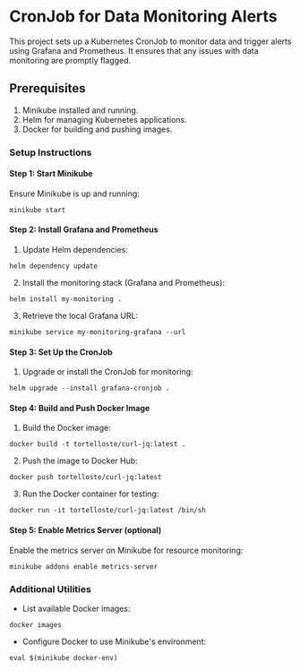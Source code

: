 # CronJob for Data Monitoring Alerts

This project sets up a Kubernetes CronJob to monitor data and trigger alerts using Grafana and Prometheus. It ensures that any issues with data monitoring are promptly flagged.

## Prerequisites

1. Minikube installed and running.
2. Helm for managing Kubernetes applications.
3. Docker for building and pushing images.

### Setup Instructions

#### Step 1: Start Minikube
Ensure Minikube is up and running:

```
minikube start
```

#### Step 2: Install Grafana and Prometheus
1. Update Helm dependencies:
```
helm dependency update
```
2. Install the monitoring stack (Grafana and Prometheus):
```
helm install my-monitoring .
```
3. Retrieve the local Grafana URL:
```
minikube service my-monitoring-grafana --url
```

#### Step 3: Set Up the CronJob
1. Upgrade or install the CronJob for monitoring:
```
helm upgrade --install grafana-cronjob .
```

#### Step 4: Build and Push Docker Image
1. Build the Docker image:
```
docker build -t tortelloste/curl-jq:latest .
```
2. Push the image to Docker Hub:
```
docker push tortelloste/curl-jq:latest
```
3. Run the Docker container for testing:
```
docker run -it tortelloste/curl-jq:latest /bin/sh
```

#### Step 5: Enable Metrics Server (optional)
Enable the metrics server on Minikube for resource monitoring:
```
minikube addons enable metrics-server
```

### Additional Utilities
- List available Docker images:
```
docker images
```
- Configure Docker to use Minikube's environment:
```
eval $(minikube docker-env)
```